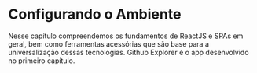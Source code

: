 # Configurando o Ambiente

Nesse capítulo compreendemos os fundamentos de ReactJS e SPAs em geral, bem como ferramentas acessórias que são base para a universalização dessas tecnologias. Github Explorer é o app desenvolvido no primeiro capítulo.
